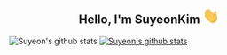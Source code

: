 ### 

<div align="center">
<h2> Hello, I'm SuyeonKim <img src="https://github.com/ABSphreak/ABSphreak/blob/master/gifs/Hi.gif" width="30px"></h2>
</div>

![Suyeon's github stats](https://github-readme-stats.vercel.app/api?username=Suyeon9911&show_icons=true)
[![Suyeon's github stats](https://github-readme-stats.vercel.app/api/top-langs/?username=Suyeon9911&show_icons=true&hide_border=true&title_color=004386&icon_color=004386&layout=compact)](https://github.com/Suyeon9911)

<!--
**Suyeon9911/Suyeon9911** is a ✨ _special_ ✨ repository because its `README.md` (this file) appears on your GitHub profile.

Here are some ideas to get you started:

- 🔭 I’m currently working on ...
- 🌱 I’m currently learning ...
- 👯 I’m looking to collaborate on ...
- 🤔 I’m looking for help with ...
- 💬 Ask me about ...
- 📫 How to reach me: ...
- 😄 Pronouns: ...
- ⚡ Fun fact: ...
-->

